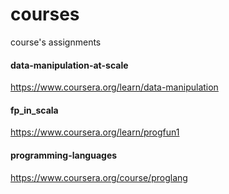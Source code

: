 # courses
course's assignments

#### data-manipulation-at-scale
https://www.coursera.org/learn/data-manipulation

#### fp_in_scala
https://www.coursera.org/learn/progfun1

#### programming-languages
https://www.coursera.org/course/proglang
